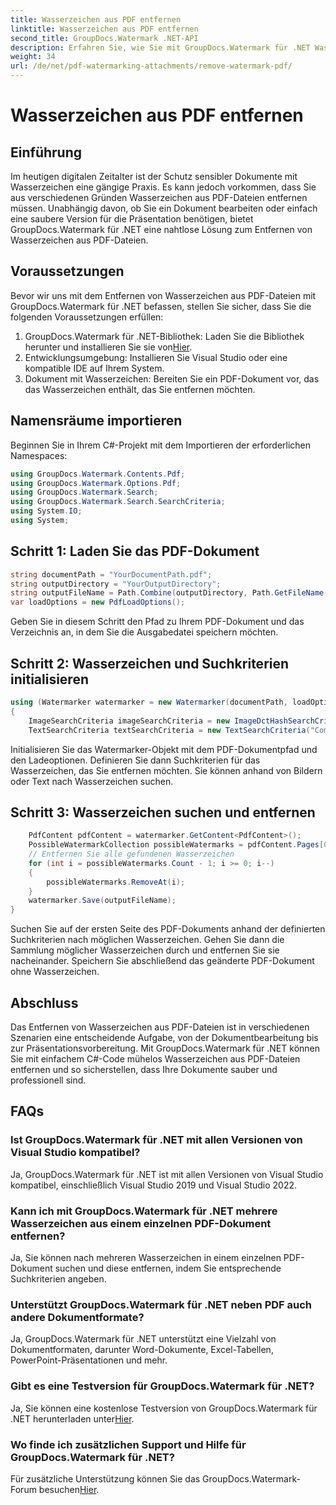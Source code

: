 ```yaml
---
title: Wasserzeichen aus PDF entfernen
linktitle: Wasserzeichen aus PDF entfernen
second_title: GroupDocs.Watermark .NET-API
description: Erfahren Sie, wie Sie mit GroupDocs.Watermark für .NET Wasserzeichen aus PDF-Dateien entfernen. Einfache Schritte für die professionelle Dokumentenbearbeitung.
weight: 34
url: /de/net/pdf-watermarking-attachments/remove-watermark-pdf/
---
```


# Wasserzeichen aus PDF entfernen

## Einführung
Im heutigen digitalen Zeitalter ist der Schutz sensibler Dokumente mit Wasserzeichen eine gängige Praxis. Es kann jedoch vorkommen, dass Sie aus verschiedenen Gründen Wasserzeichen aus PDF-Dateien entfernen müssen. Unabhängig davon, ob Sie ein Dokument bearbeiten oder einfach eine saubere Version für die Präsentation benötigen, bietet GroupDocs.Watermark für .NET eine nahtlose Lösung zum Entfernen von Wasserzeichen aus PDF-Dateien.
## Voraussetzungen
Bevor wir uns mit dem Entfernen von Wasserzeichen aus PDF-Dateien mit GroupDocs.Watermark für .NET befassen, stellen Sie sicher, dass Sie die folgenden Voraussetzungen erfüllen:
1.  GroupDocs.Watermark für .NET-Bibliothek: Laden Sie die Bibliothek herunter und installieren Sie sie von[Hier](https://releases.groupdocs.com/Watermark/net/).
2. Entwicklungsumgebung: Installieren Sie Visual Studio oder eine kompatible IDE auf Ihrem System.
3. Dokument mit Wasserzeichen: Bereiten Sie ein PDF-Dokument vor, das das Wasserzeichen enthält, das Sie entfernen möchten.

## Namensräume importieren
Beginnen Sie in Ihrem C#-Projekt mit dem Importieren der erforderlichen Namespaces:
```csharp
using GroupDocs.Watermark.Contents.Pdf;
using GroupDocs.Watermark.Options.Pdf;
using GroupDocs.Watermark.Search;
using GroupDocs.Watermark.Search.SearchCriteria;
using System.IO;
using System;
```
## Schritt 1: Laden Sie das PDF-Dokument
```csharp
string documentPath = "YourDocumentPath.pdf";
string outputDirectory = "YourOutputDirectory";
string outputFileName = Path.Combine(outputDirectory, Path.GetFileName(documentPath));
var loadOptions = new PdfLoadOptions();
```
Geben Sie in diesem Schritt den Pfad zu Ihrem PDF-Dokument und das Verzeichnis an, in dem Sie die Ausgabedatei speichern möchten.
## Schritt 2: Wasserzeichen und Suchkriterien initialisieren
```csharp
using (Watermarker watermarker = new Watermarker(documentPath, loadOptions))
{
    ImageSearchCriteria imageSearchCriteria = new ImageDctHashSearchCriteria(Constants.LogoPng);
    TextSearchCriteria textSearchCriteria = new TextSearchCriteria("Company Name");
```
Initialisieren Sie das Watermarker-Objekt mit dem PDF-Dokumentpfad und den Ladeoptionen. Definieren Sie dann Suchkriterien für das Wasserzeichen, das Sie entfernen möchten. Sie können anhand von Bildern oder Text nach Wasserzeichen suchen.
## Schritt 3: Wasserzeichen suchen und entfernen
```csharp
    PdfContent pdfContent = watermarker.GetContent<PdfContent>();
    PossibleWatermarkCollection possibleWatermarks = pdfContent.Pages[0].Search(imageSearchCriteria.Or(textSearchCriteria));
    // Entfernen Sie alle gefundenen Wasserzeichen
    for (int i = possibleWatermarks.Count - 1; i >= 0; i--)
    {
        possibleWatermarks.RemoveAt(i);
    }
    watermarker.Save(outputFileName);
}
```
Suchen Sie auf der ersten Seite des PDF-Dokuments anhand der definierten Suchkriterien nach möglichen Wasserzeichen. Gehen Sie dann die Sammlung möglicher Wasserzeichen durch und entfernen Sie sie nacheinander. Speichern Sie abschließend das geänderte PDF-Dokument ohne Wasserzeichen.

## Abschluss
Das Entfernen von Wasserzeichen aus PDF-Dateien ist in verschiedenen Szenarien eine entscheidende Aufgabe, von der Dokumentbearbeitung bis zur Präsentationsvorbereitung. Mit GroupDocs.Watermark für .NET können Sie mit einfachem C#-Code mühelos Wasserzeichen aus PDF-Dateien entfernen und so sicherstellen, dass Ihre Dokumente sauber und professionell sind.
## FAQs
### Ist GroupDocs.Watermark für .NET mit allen Versionen von Visual Studio kompatibel?
Ja, GroupDocs.Watermark für .NET ist mit allen Versionen von Visual Studio kompatibel, einschließlich Visual Studio 2019 und Visual Studio 2022.
### Kann ich mit GroupDocs.Watermark für .NET mehrere Wasserzeichen aus einem einzelnen PDF-Dokument entfernen?
Ja, Sie können nach mehreren Wasserzeichen in einem einzelnen PDF-Dokument suchen und diese entfernen, indem Sie entsprechende Suchkriterien angeben.
### Unterstützt GroupDocs.Watermark für .NET neben PDF auch andere Dokumentformate?
Ja, GroupDocs.Watermark für .NET unterstützt eine Vielzahl von Dokumentformaten, darunter Word-Dokumente, Excel-Tabellen, PowerPoint-Präsentationen und mehr.
### Gibt es eine Testversion für GroupDocs.Watermark für .NET?
 Ja, Sie können eine kostenlose Testversion von GroupDocs.Watermark für .NET herunterladen unter[Hier](https://releases.groupdocs.com/).
### Wo finde ich zusätzlichen Support und Hilfe für GroupDocs.Watermark für .NET?
 Für zusätzliche Unterstützung können Sie das GroupDocs.Watermark-Forum besuchen[Hier](https://forum.groupdocs.com/c/watermark/19).